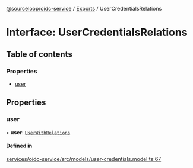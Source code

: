 [@sourceloop/oidc-service](../README.md) / [Exports](../modules.md) / UserCredentialsRelations

# Interface: UserCredentialsRelations

## Table of contents

### Properties

- [user](UserCredentialsRelations.md#user)

## Properties

### user

• **user**: [`UserWithRelations`](../modules.md#userwithrelations)

#### Defined in

[services/oidc-service/src/models/user-credentials.model.ts:67](https://github.com/sourcefuse/loopback4-microservice-catalog/blob/53060ad88/services/oidc-service/src/models/user-credentials.model.ts#L67)
